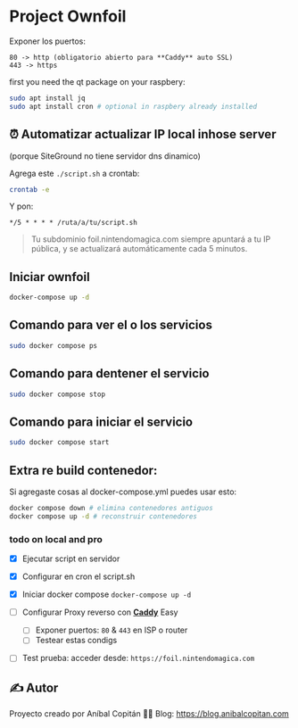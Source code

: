 # Project Ownfoil

Exponer los puertos:
    
    80 -> http (obligatorio abierto para **Caddy** auto SSL)
    443 -> https

first you need the qt package on your raspbery:

```bash
sudo apt install jq
sudo apt install cron # optional in raspbery already installed
```

## ⏰ Automatizar actualizar IP local inhose server 

(porque SiteGround no tiene servidor dns dinamico)

Agrega este `./script.sh` a crontab:

```bash
crontab -e
```

Y pon:

```
*/5 * * * * /ruta/a/tu/script.sh
```

> Tu subdominio foil.nintendomagica.com siempre apuntará a tu IP pública, y se actualizará automáticamente cada 5 minutos.



## Iniciar ownfoil

```bash
docker-compose up -d
```

## Comando para ver el o los servicios

```bash
sudo docker compose ps
```

## Comando para dentener el servicio

```bash
sudo docker compose stop
```

## Comando para iniciar el servicio

```bash
sudo docker compose start
```

## Extra re build contenedor:

Si agregaste cosas al docker-compose.yml puedes usar esto:

```bash
docker compose down # elimina contenedores antiguos
docker compose up -d # reconstruir contenedores
```

### todo on local and pro

- [x] Ejecutar script en servidor
- [x] Configurar en cron el script.sh
- [x] Iniciar docker compose
    `docker-compose up -d`
- [ ] Configurar Proxy reverso con **[Caddy](https://caddyserver.com/)** Easy
    - [ ] Exponer puertos: `80` & `443` en ISP o router
    - [ ] Testear estas condigs
- [ ] Test prueba: acceder desde: `https://foil.nintendomagica.com`


## ✍️ Autor

Proyecto creado por Aníbal Copitán
🔗📝 Blog: https://blog.anibalcopitan.com

